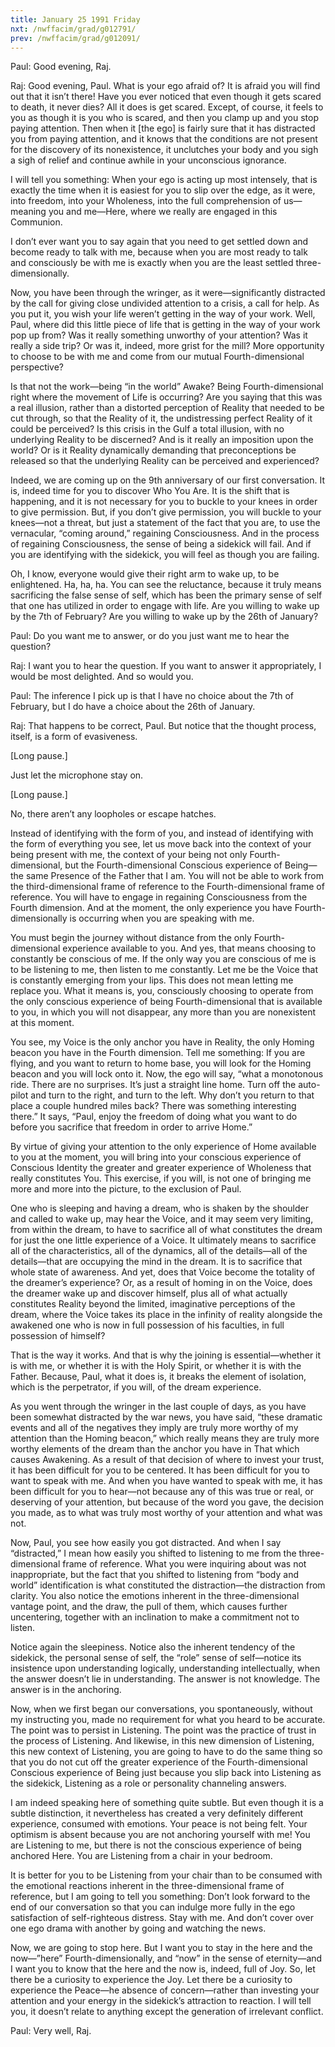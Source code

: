 ```yaml
---
title: January 25 1991 Friday
nxt: /nwffacim/grad/g012791/
prev: /nwffacim/grad/g012091/
---
```


Paul: Good evening, Raj.

Raj: Good evening, Paul. What is your ego afraid of? It is afraid you
will find out that it isn’t there! Have you ever noticed that even
though it gets scared to death, it never dies? All it does is get
scared. Except, of course, it feels to you as though it is you who is
scared, and then you clamp up and you stop paying attention. Then when
it \[the ego\] is fairly sure that it has distracted you from paying
attention, and it knows that the conditions are not present for the
discovery of its nonexistence, it unclutches your body and you sigh a
sigh of relief and continue awhile in your unconscious ignorance.

I will tell you something: When your ego is acting up most intensely,
that is exactly the time when it is easiest for you to slip over the
edge, as it were, into freedom, into your Wholeness, into the full
comprehension of us—meaning you and me—Here, where we really are engaged
in this Communion.

I don’t ever want you to say again that you need to get settled down and
become ready to talk with me, because when you are most ready to talk
and consciously be with me is exactly when you are the least settled
three-dimensionally.

Now, you have been through the wringer, as it were—significantly
distracted by the call for giving close undivided attention to a crisis,
a call for help. As you put it, you wish your life weren’t getting in
the way of your work. Well, Paul, where did this little piece of life
that is getting in the way of your work pop up from? Was it really
something unworthy of your attention? Was it really a side trip? Or was
it, indeed, more grist for the mill? More opportunity to choose to be
with me and come from our mutual Fourth-dimensional perspective?

Is that not the work—being “in the world” Awake? Being
Fourth-dimensional right where the movement of Life is occurring? Are
you saying that this was a real illusion, rather than a distorted
perception of Reality that needed to be cut through, so that the Reality
of it, the undistressing perfect Reality of it could be perceived? Is
this crisis in the Gulf a total illusion, with no underlying Reality to
be discerned? And is it really an imposition upon the world? Or is it
Reality dynamically demanding that preconceptions be released so that
the underlying Reality can be perceived and experienced?

Indeed, we are coming up on the 9th anniversary of our first
conversation. It is, indeed time for you to discover Who You Are. It is
the shift that is happening, and it is not necessary for you to buckle
to your knees in order to give permission. But, if you don’t give
permission, you will buckle to your knees—not a threat, but just a
statement of the fact that you are, to use the vernacular, “coming
around,” regaining Consciousness. And in the process of regaining
Consciousness, the sense of being a sidekick will fail. And if you are
identifying with the sidekick, you will feel as though you are failing.

Oh, I know, everyone would give their right arm to wake up, to be
enlightened. Ha, ha, ha. You can see the reluctance, because it truly
means sacrificing the false sense of self, which has been the primary
sense of self that one has utilized in order to engage with life. Are
you willing to wake up by the 7th of February? Are you willing to wake
up by the 26th of January?

Paul: Do you want me to answer, or do you just want me to hear the
question?

Raj: I want you to hear the question. If you want to answer it
appropriately, I would be most delighted. And so would you.

Paul: The inference I pick up is that I have no choice about the 7th of
February, but I do have a choice about the 26th of January.

Raj: That happens to be correct, Paul. But notice that the thought
process, itself, is a form of evasiveness.

\[Long pause.\]

Just let the microphone stay on.

\[Long pause.\]

No, there aren’t any loopholes or escape hatches.

Instead of identifying with the form of you, and instead of identifying
with the form of everything you see, let us move back into the context
of your being present with me, the context of your being not only
Fourth-dimensional, but the Fourth-dimensional Conscious experience of
Being—the same Presence of the Father that I am. You will not be able to
work from the third-dimensional frame of reference to the
Fourth-dimensional frame of reference. You will have to engage in
regaining Consciousness from the Fourth dimension. And at the moment,
the only experience you have Fourth-dimensionally is occurring when you
are speaking with me.

You must begin the journey without distance from the only
Fourth-dimensional experience available to you. And yes, that means
choosing to constantly be conscious of me. If the only way you are
conscious of me is to be listening to me, then listen to me constantly.
Let me be the Voice that is constantly emerging from your lips. This
does not mean letting me replace you. What it means is, you, consciously
choosing to operate from the only conscious experience of being
Fourth-dimensional that is available to you, in which you will not
disappear, any more than you are nonexistent at this moment.

You see, my Voice is the only anchor you have in Reality, the only
Homing beacon you have in the Fourth dimension. Tell me something: If
you are flying, and you want to return to home base, you will look for
the Homing beacon and you will lock onto it. Now, the ego will say,
“what a monotonous ride. There are no surprises. It’s just a straight
line home. Turn off the auto-pilot and turn to the right, and turn to
the left. Why don’t you return to that place a couple hundred miles
back? There was something interesting there.” It says, “Paul, enjoy the
freedom of doing what you want to do before you sacrifice that freedom
in order to arrive Home.”

By virtue of giving your attention to the only experience of Home
available to you at the moment, you will bring into your conscious
experience of Conscious Identity the greater and greater experience of
Wholeness that really constitutes You. This exercise, if you will, is
not one of bringing me more and more into the picture, to the exclusion
of Paul.

One who is sleeping and having a dream, who is shaken by the shoulder
and called to wake up, may hear the Voice, and it may seem very
limiting, from within the dream, to have to sacrifice all of what
constitutes the dream for just the one little experience of a Voice. It
ultimately means to sacrifice all of the characteristics, all of the
dynamics, all of the details—all of the details—that are occupying the
mind in the dream. It is to sacrifice that whole state of awareness. And
yet, does that Voice become the totality of the dreamer’s experience?
Or, as a result of homing in on the Voice, does the dreamer wake up and
discover himself, plus all of what actually constitutes Reality beyond
the limited, imaginative perceptions of the dream, where the Voice takes
its place in the infinity of reality alongside the awakened one who is
now in full possession of his faculties, in full possession of himself?

That is the way it works. And that is why the joining is
essential—whether it is with me, or whether it is with the Holy Spirit,
or whether it is with the Father. Because, Paul, what it does is, it
breaks the element of isolation, which is the perpetrator, if you will,
of the dream experience.

As you went through the wringer in the last couple of days, as you have
been somewhat distracted by the war news, you have said, “these dramatic
events and all of the negatives they imply are truly more worthy of my
attention than the Homing beacon,” which really means they are truly
more worthy elements of the dream than the anchor you have in That which
causes Awakening. As a result of that decision of where to invest your
trust, it has been difficult for you to be centered. It has been
difficult for you to want to speak with me. And when you have wanted to
speak with me, it has been difficult for you to hear—not because any of
this was true or real, or deserving of your attention, but because of
the word you gave, the decision you made, as to what was truly most
worthy of your attention and what was not.

Now, Paul, you see how easily you got distracted. And when I say
“distracted,” I mean how easily you shifted to listening to me from the
three-dimensional frame of reference. What you were inquiring about was
not inappropriate, but the fact that you shifted to listening from “body
and world” identification is what constituted the distraction—the
distraction from clarity. You also notice the emotions inherent in the
three-dimensional vantage point, and the draw, the pull of them, which
causes further uncentering, together with an inclination to make a
commitment not to listen.

Notice again the sleepiness. Notice also the inherent tendency of the
sidekick, the personal sense of self, the “role” sense of self—notice
its insistence upon understanding logically, understanding
intellectually, when the answer doesn’t lie in understanding. The answer
is not knowledge. The answer is in the anchoring.

Now, when we first began our conversations, you spontaneously, without
my instructing you, made no requirement for what you heard to be
accurate. The point was to persist in Listening. The point was the
practice of trust in the process of Listening. And likewise, in this new
dimension of Listening, this new context of Listening, you are going to
have to do the same thing so that you do not cut off the greater
experience of the Fourth-dimensional Conscious experience of Being just
because you slip back into Listening as the sidekick, Listening as a
role or personality channeling answers.

I am indeed speaking here of something quite subtle. But even though it
is a subtle distinction, it nevertheless has created a very definitely
different experience, consumed with emotions. Your peace is not being
felt. Your optimism is absent because you are not anchoring yourself
with me! You are Listening to me, but there is not the conscious
experience of being anchored Here. You are Listening from a chair in
your bedroom.

It is better for you to be Listening from your chair than to be consumed
with the emotional reactions inherent in the three-dimensional frame of
reference, but I am going to tell you something: Don’t look forward to
the end of our conversation so that you can indulge more fully in the
ego satisfaction of self-righteous distress. Stay with me. And don’t
cover over one ego drama with another by going and watching the news.

Now, we are going to stop here. But I want you to stay in the here and
the now—”here” Fourth-dimensionally, and “now” in the sense of
eternity—and I want you to know that the here and the now is, indeed,
full of Joy. So, let there be a curiosity to experience the Joy. Let
there be a curiosity to experience the Peace—he absence of
concern—rather than investing your attention and your energy in the
sidekick’s attraction to reaction. I will tell you, it doesn’t relate to
anything except the generation of irrelevant conflict.

Paul: Very well, Raj.

